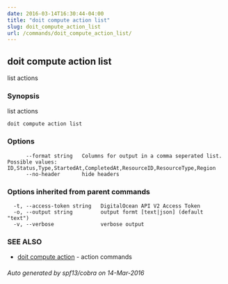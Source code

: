 ```yaml
---
date: 2016-03-14T16:30:44-04:00
title: "doit compute action list"
slug: doit_compute_action_list
url: /commands/doit_compute_action_list/
---
```

## doit compute action list

list actions

### Synopsis


list actions

```
doit compute action list
```

### Options

```
      --format string   Columns for output in a comma seperated list. Possible values: ID,Status,Type,StartedAt,CompletedAt,ResourceID,ResourceType,Region
      --no-header       hide headers
```

### Options inherited from parent commands

```
  -t, --access-token string   DigitalOcean API V2 Access Token
  -o, --output string         output formt [text|json] (default "text")
  -v, --verbose               verbose output
```

### SEE ALSO
* [doit compute action](/commands/doit_compute_action/)	 - action commands

###### Auto generated by spf13/cobra on 14-Mar-2016
